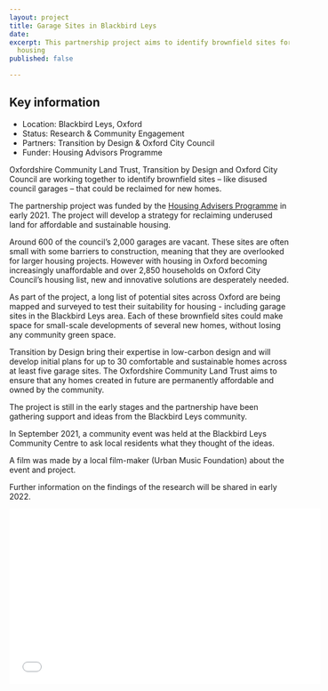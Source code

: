 ```yaml
---
layout: project
title: Garage Sites in Blackbird Leys
date: 
excerpt: This partnership project aims to identify brownfield sites for affordable
  housing
published: false

---
```

<div class="pullout-box">

<h2>Key information</h2> <ul> <li>Location: Blackbird Leys, Oxford</li> <li>Status: Research & Community Engagement</li> <li>Partners: Transition by Design & Oxford City Council</li> <li>Funder: Housing Advisors Programme</li>  </ul> </div>

Oxfordshire Community Land Trust, Transition by Design and Oxford City Council are working together to identify brownfield sites – like disused council garages – that could be reclaimed for new homes.

The partnership project was funded by the [Housing Advisers Programme](https://www.local.gov.uk/housingadvisersprogramme) in early 2021. The project will develop a strategy for reclaiming underused land for affordable and sustainable housing.

Around 600 of the council’s 2,000 garages are vacant. These sites are often small with some barriers to construction, meaning that they are overlooked for larger housing projects. However with housing in Oxford becoming increasingly unaffordable and over 2,850 households on Oxford City Council’s housing list, new and innovative solutions are desperately needed.

As part of the project, a long list of potential sites across Oxford are being mapped and surveyed to test their suitability for housing - including garage sites in the Blackbird Leys area. Each of these brownfield sites could make space for small-scale developments of several new homes, without losing any community green space.

Transition by Design bring their expertise in low-carbon design and will develop initial plans for up to 30 comfortable and sustainable homes across at least five garage sites. The Oxfordshire Community Land Trust aims to ensure that any homes created in future are permanently affordable and owned by the community.

The project is still in the early stages and the partnership have been gathering support and ideas from the Blackbird Leys community.

In September 2021, a community event was held at the Blackbird Leys Community Centre to ask local residents what they thought of the ideas. 

A film was made by a local film-maker (Urban Music Foundation) about the event and project.

Further information on the findings of the research will be shared in early 2022. 

<iframe width="560" height="315" src="[https://www.youtube.com/embed/xUMjnENGC5Q](https://www.youtube.com/embed/xUMjnENGC5Q "https://www.youtube.com/embed/xUMjnENGC5Q")" title="YouTube video player" frameborder="0" allow="accelerometer; autoplay; clipboard-write; encrypted-media; gyroscope; picture-in-picture" allowfullscreen></iframe>